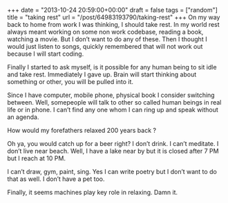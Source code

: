 
+++
date = "2013-10-24 20:59:00+00:00"
draft = false
tags = ["random"]
title = "taking rest"
url = "/post/64983193790/taking-rest"
+++
On my way back to home from work I was thinking, I should take rest. In my world rest always meant working on some non work codebase, reading a book, watching a movie. But I don’t want to do any of these. Then I thought I would just listen to songs, quickly remembered that will not work out because I will start coding.

Finally I started to ask myself, is it possible for any human being to sit idle and take rest. Immediately I gave up. Brain will start thinking about something or other, you will be pulled into it.

Since I have computer, mobile phone, physical book I consider switching between. Well, somepeople will talk to other so called human beings in real life or in phone. I can’t find any one whom I can ring up and speak without an agenda.

How would my forefathers relaxed 200 years back ?

Oh ya, you would catch up for a beer right? I don’t drink. I can’t meditate. I don’t live near beach. Well, I have a lake near by but it is closed after 7 PM but I reach at 10 PM.

I can’t draw, gym, paint, sing. Yes I can write poetry but I don’t want to do that as well. I don’t have a pet too.

Finally, it seems machines play key role in relaxing. Damn it.
